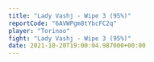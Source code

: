 ```yaml
---
title: "Lady Vashj - Wipe 3 (95%)"
reportCode: "6AVWPgm8tYbcFC2q"
player: "Torinoo"
fight: "Lady Vashj - Wipe 3 (95%)"
date: 2021-10-20T19:00:04.987000+00:00
---
```

